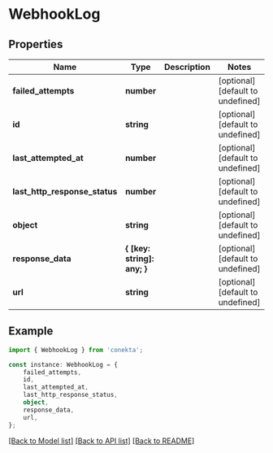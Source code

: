 # WebhookLog


## Properties

Name | Type | Description | Notes
------------ | ------------- | ------------- | -------------
**failed_attempts** | **number** |  | [optional] [default to undefined]
**id** | **string** |  | [optional] [default to undefined]
**last_attempted_at** | **number** |  | [optional] [default to undefined]
**last_http_response_status** | **number** |  | [optional] [default to undefined]
**object** | **string** |  | [optional] [default to undefined]
**response_data** | **{ [key: string]: any; }** |  | [optional] [default to undefined]
**url** | **string** |  | [optional] [default to undefined]

## Example

```typescript
import { WebhookLog } from 'conekta';

const instance: WebhookLog = {
    failed_attempts,
    id,
    last_attempted_at,
    last_http_response_status,
    object,
    response_data,
    url,
};
```

[[Back to Model list]](../README.md#documentation-for-models) [[Back to API list]](../README.md#documentation-for-api-endpoints) [[Back to README]](../README.md)
